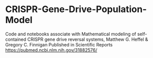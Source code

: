# CRISPR-Gene-Drive-Population-Model
Code and notebooks associate with Mathematical modeling of self-contained CRISPR gene drive reversal systems, Matthew G. Heffel & Gregory C. Finnigan
Published in Scientific Reports https://pubmed.ncbi.nlm.nih.gov/31882576/
